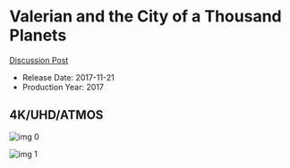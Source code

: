 # Valerian and the City of a Thousand Planets

[Discussion Post](https://www.avsforum.com/threads/bass-eq-for-filtered-movies.2995212/post-56758838)

* Release Date: 2017-11-21
* Production Year: 2017

## 4K/UHD/ATMOS

![img 0](https://i.imgur.com/xLYL7HZ.jpg)

![img 1](https://i.imgur.com/6ydKoEl.png)

